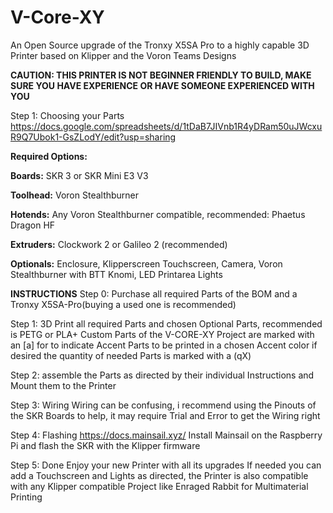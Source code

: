 # V-Core-XY
An Open Source upgrade of the Tronxy X5SA Pro to a highly capable 3D Printer based on Klipper and the Voron Teams Designs

**CAUTION: THIS PRINTER IS NOT BEGINNER FRIENDLY TO BUILD, MAKE SURE YOU HAVE EXPERIENCE OR HAVE SOMEONE EXPERIENCED WITH YOU**

Step 1: Choosing your Parts
https://docs.google.com/spreadsheets/d/1tDaB7JIVnb1R4yDRam50uJWcxuR9Q7Ubok1-GsZLodY/edit?usp=sharing

**Required Options:**

**Boards:**
SKR 3 or SKR Mini E3 V3

**Toolhead:**
Voron Stealthburner

**Hotends:**
Any Voron Stealthburner compatible,
recommended: Phaetus Dragon HF

**Extruders:**
Clockwork 2 or Galileo 2 (recommended)

**Optionals:** 
Enclosure,
Klipperscreen Touchscreen,
Camera,
Voron Stealthburner with BTT Knomi,
LED Printarea Lights


**INSTRUCTIONS**
Step 0:
Purchase all required Parts of the BOM and a Tronxy X5SA-Pro(buying a used one is recommended)

Step 1:
3D Print all required Parts and chosen Optional Parts, recommended is PETG or PLA+
Custom Parts of the V-CORE-XY Project are marked with an [a] for to indicate Accent Parts to be printed in a chosen Accent color if desired
the quantity of needed Parts is marked with a (qX)

Step 2:
assemble the Parts as directed by their individual Instructions and Mount them to the Printer

Step 3: Wiring
Wiring can be confusing, i recommend using the Pinouts of the SKR Boards to help, it may require Trial and Error to get the Wiring right

Step 4: Flashing https://docs.mainsail.xyz/
Install Mainsail on the Raspberry Pi and flash the SKR with the Klipper firmware 

Step 5: Done
Enjoy your new Printer with all its upgrades
If needed you can add a Touchscreen and Lights as directed, the Printer is also compatible with any Klipper compatible Project like Enraged Rabbit for Multimaterial Printing
